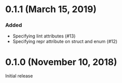 # 0.1.1 (March 15, 2019)

### Added
- Specifying lint attributes (#13)
- Specifying repr attribute on struct and enum (#12)

# 0.1.0 (November 10, 2018)

Initial release
